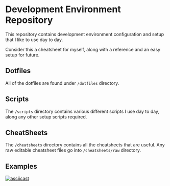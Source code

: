 # Development Environment Repository

This repository contains development environment configuration and setup
that I like to use day to day.

Consider this a cheatsheet for myself, along with a reference and an easy
setup for future.

## Dotfiles

All of the dotfiles are found under `/dotfiles` directory.

## Scripts

The `/scripts` directory contains various different scripts I use day to day, along any other
setup scripts required.

## CheatSheets

The `/cheatsheets` directory contains all the cheatsheets that are useful. Any raw editable cheatsheet files
go into `/cheatsheets/raw` directory.

## Examples

[![asciicast](./resources/neovim-rust-setup-ascii.cast)](./resources/neovim-rust-setup-ascii.cast)
